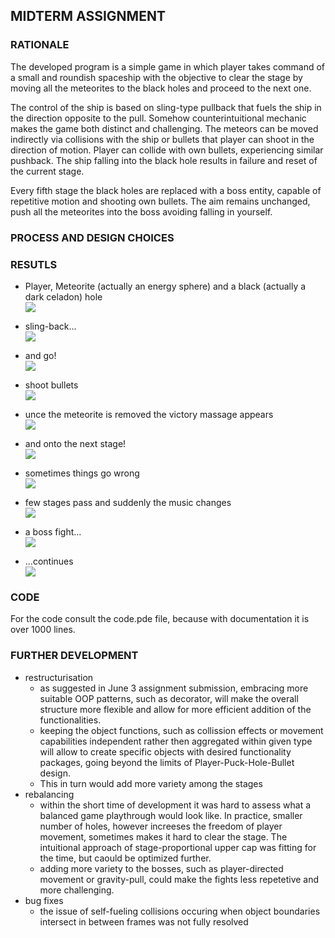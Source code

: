 ## MIDTERM ASSIGNMENT

### RATIONALE

The developed program is a simple game in which player takes command of a small and roundish spaceship with the objective to clear the stage by moving all the meteorites to the black holes and proceed to the next one.

The control of the ship is based on sling-type pullback that fuels the ship in the direction opposite to the pull. Somehow counterintuitional mechanic makes the game both distinct and challenging. The meteors can be moved indirectly via collisions with the ship or bullets that player can shoot in the direction of motion. Player can collide with own bullets, experiencing similar pushback. The ship falling into the black hole results in failure and reset of the current stage.

Every fifth stage the black holes are replaced with a boss entity, capable of repetitive motion and shooting own bullets. The aim remains unchanged, push all the meteorites into the boss avoiding falling in yourself.


### PROCESS AND DESIGN CHOICES




### RESUTLS

- Player, Meteorite (actually an energy sphere) and a black (actually a dark celadon) hole\
![](1.png)

- sling-back...\
![](2.png)

- and go!\
![](3.png)

- shoot bullets\
![](4.png)

- unce the meteorite is removed the victory massage appears\
![](5.png)

- and onto the next stage!\
![](6.png)

- sometimes things go wrong\
![](7.png)

- few stages pass and suddenly the music changes\
![](8.png)

- a boss fight...\
![](9.png)

- ...continues\
![](10.png)


### CODE

For the code consult the code.pde file, because with documentation it is over 1000 lines.


### FURTHER DEVELOPMENT
- restructurisation
  - as suggested in June 3 assignment submission, embracing more suitable OOP patterns, such as decorator, will make the overall structure more flexible and allow for more efficient addition of the functionalities.
  - keeping the object functions, such as collission effects or movement capabilities independent rather then aggregated within given type will allow to create specific objects with desired functionality packages, going beyond the limits of Player-Puck-Hole-Bullet design.
  - This in turn would add more variety among the stages
- rebalancing
  - within the short time of development it was hard to assess what a balanced game playthrough would look like. In practice, smaller number of holes, however increeses the freedom of player movement, sometimes makes it hard to clear the stage. The intuitional approach of stage-proportional upper cap was fitting for the time, but caould be optimized further.
  - adding more variety to the bosses, such as player-directed movement or gravity-pull, could make the fights less repetetive and more challenging.
- bug fixes
  - the issue of self-fueling collisions occuring when object boundaries intersect in between frames was not fully resolved
